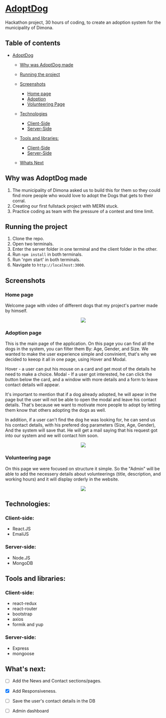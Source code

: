 # [AdoptDog](https://adoptdog.netlify.app)
Hackathon project, 30 hours of coding, to create an adoption system for the municipality of Dimona. 

## Table of contents 
- [AdoptDog](#adoptdog)
  - [Why was AdoptDog made](#why-was-adoptdog-made)
  - [Running the project](#running-the-project)
  - [Screenshots](#screenshots)
    + [Home page](#home-page)
    + [Adoption](#adoption-page)
    + [Volunteering Page](#volunteering-page)

  - [Technologies](#technologies)
    + [Client-Side](#client-side)
    + [Server-Side](#server-side)
  - [Tools and libraries:](#tools-and-libraries)
    + [Client-Side](#client-side)
    + [Server-Side](#server-side)
  - [Whats Next](#whats-next)
  
## Why was AdoptDog made

1. The municipality of Dimona asked us to build this for them so they could find more people who would love to adopt the Dogs that gets to their corral.
2. Creating our first fullstack project with MERN stuck.
3. Practice coding as team with the pressure of a contest and time limit.

## Running the project

1. Clone the repo.
2. Open two terminals.
3. Enter the server folder in one terminal and the client folder in the other.
4. Run `npm install` in both terminals.
4. Run 'npm start' in both terminals.
5. Navigate to `http://localhost:3000`.

## Screenshots

### Home page
Welcome page with video of different dogs that my project's partner made by himself.

<p align="center"><img src="https://res.cloudinary.com/diggwedxe/image/upload/v1666362429/Screenshots/Adoption%20site/homedog_jxr95g.jpg"/></p>


### Adoption page

This is the main page of the application. On this page you can find all the dogs in the system, you can filter them By: Age, Gender, and Size. 
We wanted to make the user experience simple and convinient, that's why we decided to keeop it all in one page, using Hover and Modal.

Hover - a user can put his mouse on a card and get most of the details he need to make a choice. 
Modal - If a user got interested, he can click the button below the card, and a window with more details and a form to leave contact details will appear.

It's important to mention that if a dog already adopted, he will apear in the page but the user will not be able to open the modal and leave his contact details. 
That's because we want to motivate more people to adopt by letting them know that others adopting the dogs as well. 

In addition, if a user can't find the dog he was looking for, he can send us his contact details, with his prefered dog parameters (Size, Age, Gender), And the system will save that. He will get a mail saying that his request got into our system and we will contact him soon.

<p align="center"><img src="https://res.cloudinary.com/diggwedxe/image/upload/v1666362116/Screenshots/Adoption%20site/adoption_by5iz2.jpg"/></p>

### Volunteering page

On this page we were focused on structure it simple. So the "Admin" will be able to add the necessery details about volunteerings (title, description, and working hours) and it will display orderly in the website.  

<p align="center"><img src="https://res.cloudinary.com/diggwedxe/image/upload/v1666362171/Screenshots/Adoption%20site/voulenteer_jkogyi.jpg"/></p>


## Technologies:

### Client-side:
* React.JS
* EmailJS

### Server-side:
* Node.JS
* MongoDB

## Tools and libraries:

### Client-side:
  * react-redux
  * react-router
  * bootstrap
  * axios
  * formik and yup

### Server-side:
  * Express
  * mongoose

## What's next:
- [ ] Add the News and Contact sections/pages. 
- [x] Add Responsiveness. 
- [ ] Save the user's contact details in the DB
- [ ] Admin dashboard

